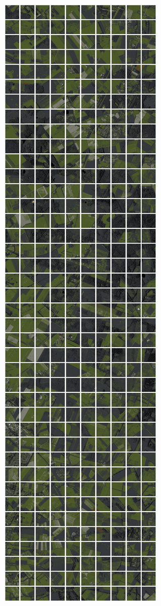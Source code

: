 <html>
<div>
<img src="https://github.com/HakkaTjakka/NL_TILE_MAP/blob/main/18/645/-1059/r.6450.-10590.png" height="44" width="44">
<img src="https://github.com/HakkaTjakka/NL_TILE_MAP/blob/main/18/645/-1059/r.6451.-10590.png" height="44" width="44">
<img src="https://github.com/HakkaTjakka/NL_TILE_MAP/blob/main/18/645/-1059/r.6452.-10590.png" height="44" width="44">
<img src="https://github.com/HakkaTjakka/NL_TILE_MAP/blob/main/18/645/-1059/r.6453.-10590.png" height="44" width="44">
<img src="https://github.com/HakkaTjakka/NL_TILE_MAP/blob/main/18/645/-1059/r.6454.-10590.png" height="44" width="44">
<img src="https://github.com/HakkaTjakka/NL_TILE_MAP/blob/main/18/645/-1059/r.6455.-10590.png" height="44" width="44">
<img src="https://github.com/HakkaTjakka/NL_TILE_MAP/blob/main/18/645/-1059/r.6456.-10590.png" height="44" width="44">
<img src="https://github.com/HakkaTjakka/NL_TILE_MAP/blob/main/18/645/-1059/r.6457.-10590.png" height="44" width="44">
<img src="https://github.com/HakkaTjakka/NL_TILE_MAP/blob/main/18/645/-1059/r.6458.-10590.png" height="44" width="44">
<img src="https://github.com/HakkaTjakka/NL_TILE_MAP/blob/main/18/645/-1059/r.6459.-10590.png" height="44" width="44">
<img src="https://github.com/HakkaTjakka/NL_TILE_MAP/blob/main/18/646/-1059/r.6460.-10590.png" height="44" width="44">
<img src="https://github.com/HakkaTjakka/NL_TILE_MAP/blob/main/18/646/-1059/r.6461.-10590.png" height="44" width="44">
<img src="https://github.com/HakkaTjakka/NL_TILE_MAP/blob/main/18/646/-1059/r.6462.-10590.png" height="44" width="44">
<img src="https://github.com/HakkaTjakka/NL_TILE_MAP/blob/main/18/646/-1059/r.6463.-10590.png" height="44" width="44">
<img src="https://github.com/HakkaTjakka/NL_TILE_MAP/blob/main/18/646/-1059/r.6464.-10590.png" height="44" width="44">
<img src="https://github.com/HakkaTjakka/NL_TILE_MAP/blob/main/18/646/-1059/r.6465.-10590.png" height="44" width="44">
<img src="https://github.com/HakkaTjakka/NL_TILE_MAP/blob/main/18/646/-1059/r.6466.-10590.png" height="44" width="44">
<img src="https://github.com/HakkaTjakka/NL_TILE_MAP/blob/main/18/646/-1059/r.6467.-10590.png" height="44" width="44">
<img src="https://github.com/HakkaTjakka/NL_TILE_MAP/blob/main/18/646/-1059/r.6468.-10590.png" height="44" width="44">
<img src="https://github.com/HakkaTjakka/NL_TILE_MAP/blob/main/18/646/-1059/r.6469.-10590.png" height="44" width="44">
<br>
<img src="https://github.com/HakkaTjakka/NL_TILE_MAP/blob/main/18/645/-1059/r.6450.-10589.png" height="44" width="44">
<img src="https://github.com/HakkaTjakka/NL_TILE_MAP/blob/main/18/645/-1059/r.6451.-10589.png" height="44" width="44">
<img src="https://github.com/HakkaTjakka/NL_TILE_MAP/blob/main/18/645/-1059/r.6452.-10589.png" height="44" width="44">
<img src="https://github.com/HakkaTjakka/NL_TILE_MAP/blob/main/18/645/-1059/r.6453.-10589.png" height="44" width="44">
<img src="https://github.com/HakkaTjakka/NL_TILE_MAP/blob/main/18/645/-1059/r.6454.-10589.png" height="44" width="44">
<img src="https://github.com/HakkaTjakka/NL_TILE_MAP/blob/main/18/645/-1059/r.6455.-10589.png" height="44" width="44">
<img src="https://github.com/HakkaTjakka/NL_TILE_MAP/blob/main/18/645/-1059/r.6456.-10589.png" height="44" width="44">
<img src="https://github.com/HakkaTjakka/NL_TILE_MAP/blob/main/18/645/-1059/r.6457.-10589.png" height="44" width="44">
<img src="https://github.com/HakkaTjakka/NL_TILE_MAP/blob/main/18/645/-1059/r.6458.-10589.png" height="44" width="44">
<img src="https://github.com/HakkaTjakka/NL_TILE_MAP/blob/main/18/645/-1059/r.6459.-10589.png" height="44" width="44">
<img src="https://github.com/HakkaTjakka/NL_TILE_MAP/blob/main/18/646/-1059/r.6460.-10589.png" height="44" width="44">
<img src="https://github.com/HakkaTjakka/NL_TILE_MAP/blob/main/18/646/-1059/r.6461.-10589.png" height="44" width="44">
<img src="https://github.com/HakkaTjakka/NL_TILE_MAP/blob/main/18/646/-1059/r.6462.-10589.png" height="44" width="44">
<img src="https://github.com/HakkaTjakka/NL_TILE_MAP/blob/main/18/646/-1059/r.6463.-10589.png" height="44" width="44">
<img src="https://github.com/HakkaTjakka/NL_TILE_MAP/blob/main/18/646/-1059/r.6464.-10589.png" height="44" width="44">
<img src="https://github.com/HakkaTjakka/NL_TILE_MAP/blob/main/18/646/-1059/r.6465.-10589.png" height="44" width="44">
<img src="https://github.com/HakkaTjakka/NL_TILE_MAP/blob/main/18/646/-1059/r.6466.-10589.png" height="44" width="44">
<img src="https://github.com/HakkaTjakka/NL_TILE_MAP/blob/main/18/646/-1059/r.6467.-10589.png" height="44" width="44">
<img src="https://github.com/HakkaTjakka/NL_TILE_MAP/blob/main/18/646/-1059/r.6468.-10589.png" height="44" width="44">
<img src="https://github.com/HakkaTjakka/NL_TILE_MAP/blob/main/18/646/-1059/r.6469.-10589.png" height="44" width="44">
<br>
<img src="https://github.com/HakkaTjakka/NL_TILE_MAP/blob/main/18/645/-1059/r.6450.-10588.png" height="44" width="44">
<img src="https://github.com/HakkaTjakka/NL_TILE_MAP/blob/main/18/645/-1059/r.6451.-10588.png" height="44" width="44">
<img src="https://github.com/HakkaTjakka/NL_TILE_MAP/blob/main/18/645/-1059/r.6452.-10588.png" height="44" width="44">
<img src="https://github.com/HakkaTjakka/NL_TILE_MAP/blob/main/18/645/-1059/r.6453.-10588.png" height="44" width="44">
<img src="https://github.com/HakkaTjakka/NL_TILE_MAP/blob/main/18/645/-1059/r.6454.-10588.png" height="44" width="44">
<img src="https://github.com/HakkaTjakka/NL_TILE_MAP/blob/main/18/645/-1059/r.6455.-10588.png" height="44" width="44">
<img src="https://github.com/HakkaTjakka/NL_TILE_MAP/blob/main/18/645/-1059/r.6456.-10588.png" height="44" width="44">
<img src="https://github.com/HakkaTjakka/NL_TILE_MAP/blob/main/18/645/-1059/r.6457.-10588.png" height="44" width="44">
<img src="https://github.com/HakkaTjakka/NL_TILE_MAP/blob/main/18/645/-1059/r.6458.-10588.png" height="44" width="44">
<img src="https://github.com/HakkaTjakka/NL_TILE_MAP/blob/main/18/645/-1059/r.6459.-10588.png" height="44" width="44">
<img src="https://github.com/HakkaTjakka/NL_TILE_MAP/blob/main/18/646/-1059/r.6460.-10588.png" height="44" width="44">
<img src="https://github.com/HakkaTjakka/NL_TILE_MAP/blob/main/18/646/-1059/r.6461.-10588.png" height="44" width="44">
<img src="https://github.com/HakkaTjakka/NL_TILE_MAP/blob/main/18/646/-1059/r.6462.-10588.png" height="44" width="44">
<img src="https://github.com/HakkaTjakka/NL_TILE_MAP/blob/main/18/646/-1059/r.6463.-10588.png" height="44" width="44">
<img src="https://github.com/HakkaTjakka/NL_TILE_MAP/blob/main/18/646/-1059/r.6464.-10588.png" height="44" width="44">
<img src="https://github.com/HakkaTjakka/NL_TILE_MAP/blob/main/18/646/-1059/r.6465.-10588.png" height="44" width="44">
<img src="https://github.com/HakkaTjakka/NL_TILE_MAP/blob/main/18/646/-1059/r.6466.-10588.png" height="44" width="44">
<img src="https://github.com/HakkaTjakka/NL_TILE_MAP/blob/main/18/646/-1059/r.6467.-10588.png" height="44" width="44">
<img src="https://github.com/HakkaTjakka/NL_TILE_MAP/blob/main/18/646/-1059/r.6468.-10588.png" height="44" width="44">
<img src="https://github.com/HakkaTjakka/NL_TILE_MAP/blob/main/18/646/-1059/r.6469.-10588.png" height="44" width="44">
<br>
<img src="https://github.com/HakkaTjakka/NL_TILE_MAP/blob/main/18/645/-1059/r.6450.-10587.png" height="44" width="44">
<img src="https://github.com/HakkaTjakka/NL_TILE_MAP/blob/main/18/645/-1059/r.6451.-10587.png" height="44" width="44">
<img src="https://github.com/HakkaTjakka/NL_TILE_MAP/blob/main/18/645/-1059/r.6452.-10587.png" height="44" width="44">
<img src="https://github.com/HakkaTjakka/NL_TILE_MAP/blob/main/18/645/-1059/r.6453.-10587.png" height="44" width="44">
<img src="https://github.com/HakkaTjakka/NL_TILE_MAP/blob/main/18/645/-1059/r.6454.-10587.png" height="44" width="44">
<img src="https://github.com/HakkaTjakka/NL_TILE_MAP/blob/main/18/645/-1059/r.6455.-10587.png" height="44" width="44">
<img src="https://github.com/HakkaTjakka/NL_TILE_MAP/blob/main/18/645/-1059/r.6456.-10587.png" height="44" width="44">
<img src="https://github.com/HakkaTjakka/NL_TILE_MAP/blob/main/18/645/-1059/r.6457.-10587.png" height="44" width="44">
<img src="https://github.com/HakkaTjakka/NL_TILE_MAP/blob/main/18/645/-1059/r.6458.-10587.png" height="44" width="44">
<img src="https://github.com/HakkaTjakka/NL_TILE_MAP/blob/main/18/645/-1059/r.6459.-10587.png" height="44" width="44">
<img src="https://github.com/HakkaTjakka/NL_TILE_MAP/blob/main/18/646/-1059/r.6460.-10587.png" height="44" width="44">
<img src="https://github.com/HakkaTjakka/NL_TILE_MAP/blob/main/18/646/-1059/r.6461.-10587.png" height="44" width="44">
<img src="https://github.com/HakkaTjakka/NL_TILE_MAP/blob/main/18/646/-1059/r.6462.-10587.png" height="44" width="44">
<img src="https://github.com/HakkaTjakka/NL_TILE_MAP/blob/main/18/646/-1059/r.6463.-10587.png" height="44" width="44">
<img src="https://github.com/HakkaTjakka/NL_TILE_MAP/blob/main/18/646/-1059/r.6464.-10587.png" height="44" width="44">
<img src="https://github.com/HakkaTjakka/NL_TILE_MAP/blob/main/18/646/-1059/r.6465.-10587.png" height="44" width="44">
<img src="https://github.com/HakkaTjakka/NL_TILE_MAP/blob/main/18/646/-1059/r.6466.-10587.png" height="44" width="44">
<img src="https://github.com/HakkaTjakka/NL_TILE_MAP/blob/main/18/646/-1059/r.6467.-10587.png" height="44" width="44">
<img src="https://github.com/HakkaTjakka/NL_TILE_MAP/blob/main/18/646/-1059/r.6468.-10587.png" height="44" width="44">
<img src="https://github.com/HakkaTjakka/NL_TILE_MAP/blob/main/18/646/-1059/r.6469.-10587.png" height="44" width="44">
<br>
<img src="https://github.com/HakkaTjakka/NL_TILE_MAP/blob/main/18/645/-1059/r.6450.-10586.png" height="44" width="44">
<img src="https://github.com/HakkaTjakka/NL_TILE_MAP/blob/main/18/645/-1059/r.6451.-10586.png" height="44" width="44">
<img src="https://github.com/HakkaTjakka/NL_TILE_MAP/blob/main/18/645/-1059/r.6452.-10586.png" height="44" width="44">
<img src="https://github.com/HakkaTjakka/NL_TILE_MAP/blob/main/18/645/-1059/r.6453.-10586.png" height="44" width="44">
<img src="https://github.com/HakkaTjakka/NL_TILE_MAP/blob/main/18/645/-1059/r.6454.-10586.png" height="44" width="44">
<img src="https://github.com/HakkaTjakka/NL_TILE_MAP/blob/main/18/645/-1059/r.6455.-10586.png" height="44" width="44">
<img src="https://github.com/HakkaTjakka/NL_TILE_MAP/blob/main/18/645/-1059/r.6456.-10586.png" height="44" width="44">
<img src="https://github.com/HakkaTjakka/NL_TILE_MAP/blob/main/18/645/-1059/r.6457.-10586.png" height="44" width="44">
<img src="https://github.com/HakkaTjakka/NL_TILE_MAP/blob/main/18/645/-1059/r.6458.-10586.png" height="44" width="44">
<img src="https://github.com/HakkaTjakka/NL_TILE_MAP/blob/main/18/645/-1059/r.6459.-10586.png" height="44" width="44">
<img src="https://github.com/HakkaTjakka/NL_TILE_MAP/blob/main/18/646/-1059/r.6460.-10586.png" height="44" width="44">
<img src="https://github.com/HakkaTjakka/NL_TILE_MAP/blob/main/18/646/-1059/r.6461.-10586.png" height="44" width="44">
<img src="https://github.com/HakkaTjakka/NL_TILE_MAP/blob/main/18/646/-1059/r.6462.-10586.png" height="44" width="44">
<img src="https://github.com/HakkaTjakka/NL_TILE_MAP/blob/main/18/646/-1059/r.6463.-10586.png" height="44" width="44">
<img src="https://github.com/HakkaTjakka/NL_TILE_MAP/blob/main/18/646/-1059/r.6464.-10586.png" height="44" width="44">
<img src="https://github.com/HakkaTjakka/NL_TILE_MAP/blob/main/18/646/-1059/r.6465.-10586.png" height="44" width="44">
<img src="https://github.com/HakkaTjakka/NL_TILE_MAP/blob/main/18/646/-1059/r.6466.-10586.png" height="44" width="44">
<img src="https://github.com/HakkaTjakka/NL_TILE_MAP/blob/main/18/646/-1059/r.6467.-10586.png" height="44" width="44">
<img src="https://github.com/HakkaTjakka/NL_TILE_MAP/blob/main/18/646/-1059/r.6468.-10586.png" height="44" width="44">
<img src="https://github.com/HakkaTjakka/NL_TILE_MAP/blob/main/18/646/-1059/r.6469.-10586.png" height="44" width="44">
<br>
<img src="https://github.com/HakkaTjakka/NL_TILE_MAP/blob/main/18/645/-1059/r.6450.-10585.png" height="44" width="44">
<img src="https://github.com/HakkaTjakka/NL_TILE_MAP/blob/main/18/645/-1059/r.6451.-10585.png" height="44" width="44">
<img src="https://github.com/HakkaTjakka/NL_TILE_MAP/blob/main/18/645/-1059/r.6452.-10585.png" height="44" width="44">
<img src="https://github.com/HakkaTjakka/NL_TILE_MAP/blob/main/18/645/-1059/r.6453.-10585.png" height="44" width="44">
<img src="https://github.com/HakkaTjakka/NL_TILE_MAP/blob/main/18/645/-1059/r.6454.-10585.png" height="44" width="44">
<img src="https://github.com/HakkaTjakka/NL_TILE_MAP/blob/main/18/645/-1059/r.6455.-10585.png" height="44" width="44">
<img src="https://github.com/HakkaTjakka/NL_TILE_MAP/blob/main/18/645/-1059/r.6456.-10585.png" height="44" width="44">
<img src="https://github.com/HakkaTjakka/NL_TILE_MAP/blob/main/18/645/-1059/r.6457.-10585.png" height="44" width="44">
<img src="https://github.com/HakkaTjakka/NL_TILE_MAP/blob/main/18/645/-1059/r.6458.-10585.png" height="44" width="44">
<img src="https://github.com/HakkaTjakka/NL_TILE_MAP/blob/main/18/645/-1059/r.6459.-10585.png" height="44" width="44">
<img src="https://github.com/HakkaTjakka/NL_TILE_MAP/blob/main/18/646/-1059/r.6460.-10585.png" height="44" width="44">
<img src="https://github.com/HakkaTjakka/NL_TILE_MAP/blob/main/18/646/-1059/r.6461.-10585.png" height="44" width="44">
<img src="https://github.com/HakkaTjakka/NL_TILE_MAP/blob/main/18/646/-1059/r.6462.-10585.png" height="44" width="44">
<img src="https://github.com/HakkaTjakka/NL_TILE_MAP/blob/main/18/646/-1059/r.6463.-10585.png" height="44" width="44">
<img src="https://github.com/HakkaTjakka/NL_TILE_MAP/blob/main/18/646/-1059/r.6464.-10585.png" height="44" width="44">
<img src="https://github.com/HakkaTjakka/NL_TILE_MAP/blob/main/18/646/-1059/r.6465.-10585.png" height="44" width="44">
<img src="https://github.com/HakkaTjakka/NL_TILE_MAP/blob/main/18/646/-1059/r.6466.-10585.png" height="44" width="44">
<img src="https://github.com/HakkaTjakka/NL_TILE_MAP/blob/main/18/646/-1059/r.6467.-10585.png" height="44" width="44">
<img src="https://github.com/HakkaTjakka/NL_TILE_MAP/blob/main/18/646/-1059/r.6468.-10585.png" height="44" width="44">
<img src="https://github.com/HakkaTjakka/NL_TILE_MAP/blob/main/18/646/-1059/r.6469.-10585.png" height="44" width="44">
<br>
<img src="https://github.com/HakkaTjakka/NL_TILE_MAP/blob/main/18/645/-1059/r.6450.-10584.png" height="44" width="44">
<img src="https://github.com/HakkaTjakka/NL_TILE_MAP/blob/main/18/645/-1059/r.6451.-10584.png" height="44" width="44">
<img src="https://github.com/HakkaTjakka/NL_TILE_MAP/blob/main/18/645/-1059/r.6452.-10584.png" height="44" width="44">
<img src="https://github.com/HakkaTjakka/NL_TILE_MAP/blob/main/18/645/-1059/r.6453.-10584.png" height="44" width="44">
<img src="https://github.com/HakkaTjakka/NL_TILE_MAP/blob/main/18/645/-1059/r.6454.-10584.png" height="44" width="44">
<img src="https://github.com/HakkaTjakka/NL_TILE_MAP/blob/main/18/645/-1059/r.6455.-10584.png" height="44" width="44">
<img src="https://github.com/HakkaTjakka/NL_TILE_MAP/blob/main/18/645/-1059/r.6456.-10584.png" height="44" width="44">
<img src="https://github.com/HakkaTjakka/NL_TILE_MAP/blob/main/18/645/-1059/r.6457.-10584.png" height="44" width="44">
<img src="https://github.com/HakkaTjakka/NL_TILE_MAP/blob/main/18/645/-1059/r.6458.-10584.png" height="44" width="44">
<img src="https://github.com/HakkaTjakka/NL_TILE_MAP/blob/main/18/645/-1059/r.6459.-10584.png" height="44" width="44">
<img src="https://github.com/HakkaTjakka/NL_TILE_MAP/blob/main/18/646/-1059/r.6460.-10584.png" height="44" width="44">
<img src="https://github.com/HakkaTjakka/NL_TILE_MAP/blob/main/18/646/-1059/r.6461.-10584.png" height="44" width="44">
<img src="https://github.com/HakkaTjakka/NL_TILE_MAP/blob/main/18/646/-1059/r.6462.-10584.png" height="44" width="44">
<img src="https://github.com/HakkaTjakka/NL_TILE_MAP/blob/main/18/646/-1059/r.6463.-10584.png" height="44" width="44">
<img src="https://github.com/HakkaTjakka/NL_TILE_MAP/blob/main/18/646/-1059/r.6464.-10584.png" height="44" width="44">
<img src="https://github.com/HakkaTjakka/NL_TILE_MAP/blob/main/18/646/-1059/r.6465.-10584.png" height="44" width="44">
<img src="https://github.com/HakkaTjakka/NL_TILE_MAP/blob/main/18/646/-1059/r.6466.-10584.png" height="44" width="44">
<img src="https://github.com/HakkaTjakka/NL_TILE_MAP/blob/main/18/646/-1059/r.6467.-10584.png" height="44" width="44">
<img src="https://github.com/HakkaTjakka/NL_TILE_MAP/blob/main/18/646/-1059/r.6468.-10584.png" height="44" width="44">
<img src="https://github.com/HakkaTjakka/NL_TILE_MAP/blob/main/18/646/-1059/r.6469.-10584.png" height="44" width="44">
<br>
<img src="https://github.com/HakkaTjakka/NL_TILE_MAP/blob/main/18/645/-1059/r.6450.-10583.png" height="44" width="44">
<img src="https://github.com/HakkaTjakka/NL_TILE_MAP/blob/main/18/645/-1059/r.6451.-10583.png" height="44" width="44">
<img src="https://github.com/HakkaTjakka/NL_TILE_MAP/blob/main/18/645/-1059/r.6452.-10583.png" height="44" width="44">
<img src="https://github.com/HakkaTjakka/NL_TILE_MAP/blob/main/18/645/-1059/r.6453.-10583.png" height="44" width="44">
<img src="https://github.com/HakkaTjakka/NL_TILE_MAP/blob/main/18/645/-1059/r.6454.-10583.png" height="44" width="44">
<img src="https://github.com/HakkaTjakka/NL_TILE_MAP/blob/main/18/645/-1059/r.6455.-10583.png" height="44" width="44">
<img src="https://github.com/HakkaTjakka/NL_TILE_MAP/blob/main/18/645/-1059/r.6456.-10583.png" height="44" width="44">
<img src="https://github.com/HakkaTjakka/NL_TILE_MAP/blob/main/18/645/-1059/r.6457.-10583.png" height="44" width="44">
<img src="https://github.com/HakkaTjakka/NL_TILE_MAP/blob/main/18/645/-1059/r.6458.-10583.png" height="44" width="44">
<img src="https://github.com/HakkaTjakka/NL_TILE_MAP/blob/main/18/645/-1059/r.6459.-10583.png" height="44" width="44">
<img src="https://github.com/HakkaTjakka/NL_TILE_MAP/blob/main/18/646/-1059/r.6460.-10583.png" height="44" width="44">
<img src="https://github.com/HakkaTjakka/NL_TILE_MAP/blob/main/18/646/-1059/r.6461.-10583.png" height="44" width="44">
<img src="https://github.com/HakkaTjakka/NL_TILE_MAP/blob/main/18/646/-1059/r.6462.-10583.png" height="44" width="44">
<img src="https://github.com/HakkaTjakka/NL_TILE_MAP/blob/main/18/646/-1059/r.6463.-10583.png" height="44" width="44">
<img src="https://github.com/HakkaTjakka/NL_TILE_MAP/blob/main/18/646/-1059/r.6464.-10583.png" height="44" width="44">
<img src="https://github.com/HakkaTjakka/NL_TILE_MAP/blob/main/18/646/-1059/r.6465.-10583.png" height="44" width="44">
<img src="https://github.com/HakkaTjakka/NL_TILE_MAP/blob/main/18/646/-1059/r.6466.-10583.png" height="44" width="44">
<img src="https://github.com/HakkaTjakka/NL_TILE_MAP/blob/main/18/646/-1059/r.6467.-10583.png" height="44" width="44">
<img src="https://github.com/HakkaTjakka/NL_TILE_MAP/blob/main/18/646/-1059/r.6468.-10583.png" height="44" width="44">
<img src="https://github.com/HakkaTjakka/NL_TILE_MAP/blob/main/18/646/-1059/r.6469.-10583.png" height="44" width="44">
<br>
<img src="https://github.com/HakkaTjakka/NL_TILE_MAP/blob/main/18/645/-1059/r.6450.-10582.png" height="44" width="44">
<img src="https://github.com/HakkaTjakka/NL_TILE_MAP/blob/main/18/645/-1059/r.6451.-10582.png" height="44" width="44">
<img src="https://github.com/HakkaTjakka/NL_TILE_MAP/blob/main/18/645/-1059/r.6452.-10582.png" height="44" width="44">
<img src="https://github.com/HakkaTjakka/NL_TILE_MAP/blob/main/18/645/-1059/r.6453.-10582.png" height="44" width="44">
<img src="https://github.com/HakkaTjakka/NL_TILE_MAP/blob/main/18/645/-1059/r.6454.-10582.png" height="44" width="44">
<img src="https://github.com/HakkaTjakka/NL_TILE_MAP/blob/main/18/645/-1059/r.6455.-10582.png" height="44" width="44">
<img src="https://github.com/HakkaTjakka/NL_TILE_MAP/blob/main/18/645/-1059/r.6456.-10582.png" height="44" width="44">
<img src="https://github.com/HakkaTjakka/NL_TILE_MAP/blob/main/18/645/-1059/r.6457.-10582.png" height="44" width="44">
<img src="https://github.com/HakkaTjakka/NL_TILE_MAP/blob/main/18/645/-1059/r.6458.-10582.png" height="44" width="44">
<img src="https://github.com/HakkaTjakka/NL_TILE_MAP/blob/main/18/645/-1059/r.6459.-10582.png" height="44" width="44">
<img src="https://github.com/HakkaTjakka/NL_TILE_MAP/blob/main/18/646/-1059/r.6460.-10582.png" height="44" width="44">
<img src="https://github.com/HakkaTjakka/NL_TILE_MAP/blob/main/18/646/-1059/r.6461.-10582.png" height="44" width="44">
<img src="https://github.com/HakkaTjakka/NL_TILE_MAP/blob/main/18/646/-1059/r.6462.-10582.png" height="44" width="44">
<img src="https://github.com/HakkaTjakka/NL_TILE_MAP/blob/main/18/646/-1059/r.6463.-10582.png" height="44" width="44">
<img src="https://github.com/HakkaTjakka/NL_TILE_MAP/blob/main/18/646/-1059/r.6464.-10582.png" height="44" width="44">
<img src="https://github.com/HakkaTjakka/NL_TILE_MAP/blob/main/18/646/-1059/r.6465.-10582.png" height="44" width="44">
<img src="https://github.com/HakkaTjakka/NL_TILE_MAP/blob/main/18/646/-1059/r.6466.-10582.png" height="44" width="44">
<img src="https://github.com/HakkaTjakka/NL_TILE_MAP/blob/main/18/646/-1059/r.6467.-10582.png" height="44" width="44">
<img src="https://github.com/HakkaTjakka/NL_TILE_MAP/blob/main/18/646/-1059/r.6468.-10582.png" height="44" width="44">
<img src="https://github.com/HakkaTjakka/NL_TILE_MAP/blob/main/18/646/-1059/r.6469.-10582.png" height="44" width="44">
<br>
<img src="https://github.com/HakkaTjakka/NL_TILE_MAP/blob/main/18/645/-1059/r.6450.-10581.png" height="44" width="44">
<img src="https://github.com/HakkaTjakka/NL_TILE_MAP/blob/main/18/645/-1059/r.6451.-10581.png" height="44" width="44">
<img src="https://github.com/HakkaTjakka/NL_TILE_MAP/blob/main/18/645/-1059/r.6452.-10581.png" height="44" width="44">
<img src="https://github.com/HakkaTjakka/NL_TILE_MAP/blob/main/18/645/-1059/r.6453.-10581.png" height="44" width="44">
<img src="https://github.com/HakkaTjakka/NL_TILE_MAP/blob/main/18/645/-1059/r.6454.-10581.png" height="44" width="44">
<img src="https://github.com/HakkaTjakka/NL_TILE_MAP/blob/main/18/645/-1059/r.6455.-10581.png" height="44" width="44">
<img src="https://github.com/HakkaTjakka/NL_TILE_MAP/blob/main/18/645/-1059/r.6456.-10581.png" height="44" width="44">
<img src="https://github.com/HakkaTjakka/NL_TILE_MAP/blob/main/18/645/-1059/r.6457.-10581.png" height="44" width="44">
<img src="https://github.com/HakkaTjakka/NL_TILE_MAP/blob/main/18/645/-1059/r.6458.-10581.png" height="44" width="44">
<img src="https://github.com/HakkaTjakka/NL_TILE_MAP/blob/main/18/645/-1059/r.6459.-10581.png" height="44" width="44">
<img src="https://github.com/HakkaTjakka/NL_TILE_MAP/blob/main/18/646/-1059/r.6460.-10581.png" height="44" width="44">
<img src="https://github.com/HakkaTjakka/NL_TILE_MAP/blob/main/18/646/-1059/r.6461.-10581.png" height="44" width="44">
<img src="https://github.com/HakkaTjakka/NL_TILE_MAP/blob/main/18/646/-1059/r.6462.-10581.png" height="44" width="44">
<img src="https://github.com/HakkaTjakka/NL_TILE_MAP/blob/main/18/646/-1059/r.6463.-10581.png" height="44" width="44">
<img src="https://github.com/HakkaTjakka/NL_TILE_MAP/blob/main/18/646/-1059/r.6464.-10581.png" height="44" width="44">
<img src="https://github.com/HakkaTjakka/NL_TILE_MAP/blob/main/18/646/-1059/r.6465.-10581.png" height="44" width="44">
<img src="https://github.com/HakkaTjakka/NL_TILE_MAP/blob/main/18/646/-1059/r.6466.-10581.png" height="44" width="44">
<img src="https://github.com/HakkaTjakka/NL_TILE_MAP/blob/main/18/646/-1059/r.6467.-10581.png" height="44" width="44">
<img src="https://github.com/HakkaTjakka/NL_TILE_MAP/blob/main/18/646/-1059/r.6468.-10581.png" height="44" width="44">
<img src="https://github.com/HakkaTjakka/NL_TILE_MAP/blob/main/18/646/-1059/r.6469.-10581.png" height="44" width="44">
<br>
<img src="https://github.com/HakkaTjakka/NL_TILE_MAP/blob/main/18/645/-1058/r.6450.-10580.png" height="44" width="44">
<img src="https://github.com/HakkaTjakka/NL_TILE_MAP/blob/main/18/645/-1058/r.6451.-10580.png" height="44" width="44">
<img src="https://github.com/HakkaTjakka/NL_TILE_MAP/blob/main/18/645/-1058/r.6452.-10580.png" height="44" width="44">
<img src="https://github.com/HakkaTjakka/NL_TILE_MAP/blob/main/18/645/-1058/r.6453.-10580.png" height="44" width="44">
<img src="https://github.com/HakkaTjakka/NL_TILE_MAP/blob/main/18/645/-1058/r.6454.-10580.png" height="44" width="44">
<img src="https://github.com/HakkaTjakka/NL_TILE_MAP/blob/main/18/645/-1058/r.6455.-10580.png" height="44" width="44">
<img src="https://github.com/HakkaTjakka/NL_TILE_MAP/blob/main/18/645/-1058/r.6456.-10580.png" height="44" width="44">
<img src="https://github.com/HakkaTjakka/NL_TILE_MAP/blob/main/18/645/-1058/r.6457.-10580.png" height="44" width="44">
<img src="https://github.com/HakkaTjakka/NL_TILE_MAP/blob/main/18/645/-1058/r.6458.-10580.png" height="44" width="44">
<img src="https://github.com/HakkaTjakka/NL_TILE_MAP/blob/main/18/645/-1058/r.6459.-10580.png" height="44" width="44">
<img src="https://github.com/HakkaTjakka/NL_TILE_MAP/blob/main/18/646/-1058/r.6460.-10580.png" height="44" width="44">
<img src="https://github.com/HakkaTjakka/NL_TILE_MAP/blob/main/18/646/-1058/r.6461.-10580.png" height="44" width="44">
<img src="https://github.com/HakkaTjakka/NL_TILE_MAP/blob/main/18/646/-1058/r.6462.-10580.png" height="44" width="44">
<img src="https://github.com/HakkaTjakka/NL_TILE_MAP/blob/main/18/646/-1058/r.6463.-10580.png" height="44" width="44">
<img src="https://github.com/HakkaTjakka/NL_TILE_MAP/blob/main/18/646/-1058/r.6464.-10580.png" height="44" width="44">
<img src="https://github.com/HakkaTjakka/NL_TILE_MAP/blob/main/18/646/-1058/r.6465.-10580.png" height="44" width="44">
<img src="https://github.com/HakkaTjakka/NL_TILE_MAP/blob/main/18/646/-1058/r.6466.-10580.png" height="44" width="44">
<img src="https://github.com/HakkaTjakka/NL_TILE_MAP/blob/main/18/646/-1058/r.6467.-10580.png" height="44" width="44">
<img src="https://github.com/HakkaTjakka/NL_TILE_MAP/blob/main/18/646/-1058/r.6468.-10580.png" height="44" width="44">
<img src="https://github.com/HakkaTjakka/NL_TILE_MAP/blob/main/18/646/-1058/r.6469.-10580.png" height="44" width="44">
<br>
<img src="https://github.com/HakkaTjakka/NL_TILE_MAP/blob/main/18/645/-1058/r.6450.-10579.png" height="44" width="44">
<img src="https://github.com/HakkaTjakka/NL_TILE_MAP/blob/main/18/645/-1058/r.6451.-10579.png" height="44" width="44">
<img src="https://github.com/HakkaTjakka/NL_TILE_MAP/blob/main/18/645/-1058/r.6452.-10579.png" height="44" width="44">
<img src="https://github.com/HakkaTjakka/NL_TILE_MAP/blob/main/18/645/-1058/r.6453.-10579.png" height="44" width="44">
<img src="https://github.com/HakkaTjakka/NL_TILE_MAP/blob/main/18/645/-1058/r.6454.-10579.png" height="44" width="44">
<img src="https://github.com/HakkaTjakka/NL_TILE_MAP/blob/main/18/645/-1058/r.6455.-10579.png" height="44" width="44">
<img src="https://github.com/HakkaTjakka/NL_TILE_MAP/blob/main/18/645/-1058/r.6456.-10579.png" height="44" width="44">
<img src="https://github.com/HakkaTjakka/NL_TILE_MAP/blob/main/18/645/-1058/r.6457.-10579.png" height="44" width="44">
<img src="https://github.com/HakkaTjakka/NL_TILE_MAP/blob/main/18/645/-1058/r.6458.-10579.png" height="44" width="44">
<img src="https://github.com/HakkaTjakka/NL_TILE_MAP/blob/main/18/645/-1058/r.6459.-10579.png" height="44" width="44">
<img src="https://github.com/HakkaTjakka/NL_TILE_MAP/blob/main/18/646/-1058/r.6460.-10579.png" height="44" width="44">
<img src="https://github.com/HakkaTjakka/NL_TILE_MAP/blob/main/18/646/-1058/r.6461.-10579.png" height="44" width="44">
<img src="https://github.com/HakkaTjakka/NL_TILE_MAP/blob/main/18/646/-1058/r.6462.-10579.png" height="44" width="44">
<img src="https://github.com/HakkaTjakka/NL_TILE_MAP/blob/main/18/646/-1058/r.6463.-10579.png" height="44" width="44">
<img src="https://github.com/HakkaTjakka/NL_TILE_MAP/blob/main/18/646/-1058/r.6464.-10579.png" height="44" width="44">
<img src="https://github.com/HakkaTjakka/NL_TILE_MAP/blob/main/18/646/-1058/r.6465.-10579.png" height="44" width="44">
<img src="https://github.com/HakkaTjakka/NL_TILE_MAP/blob/main/18/646/-1058/r.6466.-10579.png" height="44" width="44">
<img src="https://github.com/HakkaTjakka/NL_TILE_MAP/blob/main/18/646/-1058/r.6467.-10579.png" height="44" width="44">
<img src="https://github.com/HakkaTjakka/NL_TILE_MAP/blob/main/18/646/-1058/r.6468.-10579.png" height="44" width="44">
<img src="https://github.com/HakkaTjakka/NL_TILE_MAP/blob/main/18/646/-1058/r.6469.-10579.png" height="44" width="44">
<br>
<img src="https://github.com/HakkaTjakka/NL_TILE_MAP/blob/main/18/645/-1058/r.6450.-10578.png" height="44" width="44">
<img src="https://github.com/HakkaTjakka/NL_TILE_MAP/blob/main/18/645/-1058/r.6451.-10578.png" height="44" width="44">
<img src="https://github.com/HakkaTjakka/NL_TILE_MAP/blob/main/18/645/-1058/r.6452.-10578.png" height="44" width="44">
<img src="https://github.com/HakkaTjakka/NL_TILE_MAP/blob/main/18/645/-1058/r.6453.-10578.png" height="44" width="44">
<img src="https://github.com/HakkaTjakka/NL_TILE_MAP/blob/main/18/645/-1058/r.6454.-10578.png" height="44" width="44">
<img src="https://github.com/HakkaTjakka/NL_TILE_MAP/blob/main/18/645/-1058/r.6455.-10578.png" height="44" width="44">
<img src="https://github.com/HakkaTjakka/NL_TILE_MAP/blob/main/18/645/-1058/r.6456.-10578.png" height="44" width="44">
<img src="https://github.com/HakkaTjakka/NL_TILE_MAP/blob/main/18/645/-1058/r.6457.-10578.png" height="44" width="44">
<img src="https://github.com/HakkaTjakka/NL_TILE_MAP/blob/main/18/645/-1058/r.6458.-10578.png" height="44" width="44">
<img src="https://github.com/HakkaTjakka/NL_TILE_MAP/blob/main/18/645/-1058/r.6459.-10578.png" height="44" width="44">
<img src="https://github.com/HakkaTjakka/NL_TILE_MAP/blob/main/18/646/-1058/r.6460.-10578.png" height="44" width="44">
<img src="https://github.com/HakkaTjakka/NL_TILE_MAP/blob/main/18/646/-1058/r.6461.-10578.png" height="44" width="44">
<img src="https://github.com/HakkaTjakka/NL_TILE_MAP/blob/main/18/646/-1058/r.6462.-10578.png" height="44" width="44">
<img src="https://github.com/HakkaTjakka/NL_TILE_MAP/blob/main/18/646/-1058/r.6463.-10578.png" height="44" width="44">
<img src="https://github.com/HakkaTjakka/NL_TILE_MAP/blob/main/18/646/-1058/r.6464.-10578.png" height="44" width="44">
<img src="https://github.com/HakkaTjakka/NL_TILE_MAP/blob/main/18/646/-1058/r.6465.-10578.png" height="44" width="44">
<img src="https://github.com/HakkaTjakka/NL_TILE_MAP/blob/main/18/646/-1058/r.6466.-10578.png" height="44" width="44">
<img src="https://github.com/HakkaTjakka/NL_TILE_MAP/blob/main/18/646/-1058/r.6467.-10578.png" height="44" width="44">
<img src="https://github.com/HakkaTjakka/NL_TILE_MAP/blob/main/18/646/-1058/r.6468.-10578.png" height="44" width="44">
<img src="https://github.com/HakkaTjakka/NL_TILE_MAP/blob/main/18/646/-1058/r.6469.-10578.png" height="44" width="44">
<br>
<img src="https://github.com/HakkaTjakka/NL_TILE_MAP/blob/main/18/645/-1058/r.6450.-10577.png" height="44" width="44">
<img src="https://github.com/HakkaTjakka/NL_TILE_MAP/blob/main/18/645/-1058/r.6451.-10577.png" height="44" width="44">
<img src="https://github.com/HakkaTjakka/NL_TILE_MAP/blob/main/18/645/-1058/r.6452.-10577.png" height="44" width="44">
<img src="https://github.com/HakkaTjakka/NL_TILE_MAP/blob/main/18/645/-1058/r.6453.-10577.png" height="44" width="44">
<img src="https://github.com/HakkaTjakka/NL_TILE_MAP/blob/main/18/645/-1058/r.6454.-10577.png" height="44" width="44">
<img src="https://github.com/HakkaTjakka/NL_TILE_MAP/blob/main/18/645/-1058/r.6455.-10577.png" height="44" width="44">
<img src="https://github.com/HakkaTjakka/NL_TILE_MAP/blob/main/18/645/-1058/r.6456.-10577.png" height="44" width="44">
<img src="https://github.com/HakkaTjakka/NL_TILE_MAP/blob/main/18/645/-1058/r.6457.-10577.png" height="44" width="44">
<img src="https://github.com/HakkaTjakka/NL_TILE_MAP/blob/main/18/645/-1058/r.6458.-10577.png" height="44" width="44">
<img src="https://github.com/HakkaTjakka/NL_TILE_MAP/blob/main/18/645/-1058/r.6459.-10577.png" height="44" width="44">
<img src="https://github.com/HakkaTjakka/NL_TILE_MAP/blob/main/18/646/-1058/r.6460.-10577.png" height="44" width="44">
<img src="https://github.com/HakkaTjakka/NL_TILE_MAP/blob/main/18/646/-1058/r.6461.-10577.png" height="44" width="44">
<img src="https://github.com/HakkaTjakka/NL_TILE_MAP/blob/main/18/646/-1058/r.6462.-10577.png" height="44" width="44">
<img src="https://github.com/HakkaTjakka/NL_TILE_MAP/blob/main/18/646/-1058/r.6463.-10577.png" height="44" width="44">
<img src="https://github.com/HakkaTjakka/NL_TILE_MAP/blob/main/18/646/-1058/r.6464.-10577.png" height="44" width="44">
<img src="https://github.com/HakkaTjakka/NL_TILE_MAP/blob/main/18/646/-1058/r.6465.-10577.png" height="44" width="44">
<img src="https://github.com/HakkaTjakka/NL_TILE_MAP/blob/main/18/646/-1058/r.6466.-10577.png" height="44" width="44">
<img src="https://github.com/HakkaTjakka/NL_TILE_MAP/blob/main/18/646/-1058/r.6467.-10577.png" height="44" width="44">
<img src="https://github.com/HakkaTjakka/NL_TILE_MAP/blob/main/18/646/-1058/r.6468.-10577.png" height="44" width="44">
<img src="https://github.com/HakkaTjakka/NL_TILE_MAP/blob/main/18/646/-1058/r.6469.-10577.png" height="44" width="44">
<br>
<img src="https://github.com/HakkaTjakka/NL_TILE_MAP/blob/main/18/645/-1058/r.6450.-10576.png" height="44" width="44">
<img src="https://github.com/HakkaTjakka/NL_TILE_MAP/blob/main/18/645/-1058/r.6451.-10576.png" height="44" width="44">
<img src="https://github.com/HakkaTjakka/NL_TILE_MAP/blob/main/18/645/-1058/r.6452.-10576.png" height="44" width="44">
<img src="https://github.com/HakkaTjakka/NL_TILE_MAP/blob/main/18/645/-1058/r.6453.-10576.png" height="44" width="44">
<img src="https://github.com/HakkaTjakka/NL_TILE_MAP/blob/main/18/645/-1058/r.6454.-10576.png" height="44" width="44">
<img src="https://github.com/HakkaTjakka/NL_TILE_MAP/blob/main/18/645/-1058/r.6455.-10576.png" height="44" width="44">
<img src="https://github.com/HakkaTjakka/NL_TILE_MAP/blob/main/18/645/-1058/r.6456.-10576.png" height="44" width="44">
<img src="https://github.com/HakkaTjakka/NL_TILE_MAP/blob/main/18/645/-1058/r.6457.-10576.png" height="44" width="44">
<img src="https://github.com/HakkaTjakka/NL_TILE_MAP/blob/main/18/645/-1058/r.6458.-10576.png" height="44" width="44">
<img src="https://github.com/HakkaTjakka/NL_TILE_MAP/blob/main/18/645/-1058/r.6459.-10576.png" height="44" width="44">
<img src="https://github.com/HakkaTjakka/NL_TILE_MAP/blob/main/18/646/-1058/r.6460.-10576.png" height="44" width="44">
<img src="https://github.com/HakkaTjakka/NL_TILE_MAP/blob/main/18/646/-1058/r.6461.-10576.png" height="44" width="44">
<img src="https://github.com/HakkaTjakka/NL_TILE_MAP/blob/main/18/646/-1058/r.6462.-10576.png" height="44" width="44">
<img src="https://github.com/HakkaTjakka/NL_TILE_MAP/blob/main/18/646/-1058/r.6463.-10576.png" height="44" width="44">
<img src="https://github.com/HakkaTjakka/NL_TILE_MAP/blob/main/18/646/-1058/r.6464.-10576.png" height="44" width="44">
<img src="https://github.com/HakkaTjakka/NL_TILE_MAP/blob/main/18/646/-1058/r.6465.-10576.png" height="44" width="44">
<img src="https://github.com/HakkaTjakka/NL_TILE_MAP/blob/main/18/646/-1058/r.6466.-10576.png" height="44" width="44">
<img src="https://github.com/HakkaTjakka/NL_TILE_MAP/blob/main/18/646/-1058/r.6467.-10576.png" height="44" width="44">
<img src="https://github.com/HakkaTjakka/NL_TILE_MAP/blob/main/18/646/-1058/r.6468.-10576.png" height="44" width="44">
<img src="https://github.com/HakkaTjakka/NL_TILE_MAP/blob/main/18/646/-1058/r.6469.-10576.png" height="44" width="44">
<br>
<img src="https://github.com/HakkaTjakka/NL_TILE_MAP/blob/main/18/645/-1058/r.6450.-10575.png" height="44" width="44">
<img src="https://github.com/HakkaTjakka/NL_TILE_MAP/blob/main/18/645/-1058/r.6451.-10575.png" height="44" width="44">
<img src="https://github.com/HakkaTjakka/NL_TILE_MAP/blob/main/18/645/-1058/r.6452.-10575.png" height="44" width="44">
<img src="https://github.com/HakkaTjakka/NL_TILE_MAP/blob/main/18/645/-1058/r.6453.-10575.png" height="44" width="44">
<img src="https://github.com/HakkaTjakka/NL_TILE_MAP/blob/main/18/645/-1058/r.6454.-10575.png" height="44" width="44">
<img src="https://github.com/HakkaTjakka/NL_TILE_MAP/blob/main/18/645/-1058/r.6455.-10575.png" height="44" width="44">
<img src="https://github.com/HakkaTjakka/NL_TILE_MAP/blob/main/18/645/-1058/r.6456.-10575.png" height="44" width="44">
<img src="https://github.com/HakkaTjakka/NL_TILE_MAP/blob/main/18/645/-1058/r.6457.-10575.png" height="44" width="44">
<img src="https://github.com/HakkaTjakka/NL_TILE_MAP/blob/main/18/645/-1058/r.6458.-10575.png" height="44" width="44">
<img src="https://github.com/HakkaTjakka/NL_TILE_MAP/blob/main/18/645/-1058/r.6459.-10575.png" height="44" width="44">
<img src="https://github.com/HakkaTjakka/NL_TILE_MAP/blob/main/18/646/-1058/r.6460.-10575.png" height="44" width="44">
<img src="https://github.com/HakkaTjakka/NL_TILE_MAP/blob/main/18/646/-1058/r.6461.-10575.png" height="44" width="44">
<img src="https://github.com/HakkaTjakka/NL_TILE_MAP/blob/main/18/646/-1058/r.6462.-10575.png" height="44" width="44">
<img src="https://github.com/HakkaTjakka/NL_TILE_MAP/blob/main/18/646/-1058/r.6463.-10575.png" height="44" width="44">
<img src="https://github.com/HakkaTjakka/NL_TILE_MAP/blob/main/18/646/-1058/r.6464.-10575.png" height="44" width="44">
<img src="https://github.com/HakkaTjakka/NL_TILE_MAP/blob/main/18/646/-1058/r.6465.-10575.png" height="44" width="44">
<img src="https://github.com/HakkaTjakka/NL_TILE_MAP/blob/main/18/646/-1058/r.6466.-10575.png" height="44" width="44">
<img src="https://github.com/HakkaTjakka/NL_TILE_MAP/blob/main/18/646/-1058/r.6467.-10575.png" height="44" width="44">
<img src="https://github.com/HakkaTjakka/NL_TILE_MAP/blob/main/18/646/-1058/r.6468.-10575.png" height="44" width="44">
<img src="https://github.com/HakkaTjakka/NL_TILE_MAP/blob/main/18/646/-1058/r.6469.-10575.png" height="44" width="44">
<br>
<img src="https://github.com/HakkaTjakka/NL_TILE_MAP/blob/main/18/645/-1058/r.6450.-10574.png" height="44" width="44">
<img src="https://github.com/HakkaTjakka/NL_TILE_MAP/blob/main/18/645/-1058/r.6451.-10574.png" height="44" width="44">
<img src="https://github.com/HakkaTjakka/NL_TILE_MAP/blob/main/18/645/-1058/r.6452.-10574.png" height="44" width="44">
<img src="https://github.com/HakkaTjakka/NL_TILE_MAP/blob/main/18/645/-1058/r.6453.-10574.png" height="44" width="44">
<img src="https://github.com/HakkaTjakka/NL_TILE_MAP/blob/main/18/645/-1058/r.6454.-10574.png" height="44" width="44">
<img src="https://github.com/HakkaTjakka/NL_TILE_MAP/blob/main/18/645/-1058/r.6455.-10574.png" height="44" width="44">
<img src="https://github.com/HakkaTjakka/NL_TILE_MAP/blob/main/18/645/-1058/r.6456.-10574.png" height="44" width="44">
<img src="https://github.com/HakkaTjakka/NL_TILE_MAP/blob/main/18/645/-1058/r.6457.-10574.png" height="44" width="44">
<img src="https://github.com/HakkaTjakka/NL_TILE_MAP/blob/main/18/645/-1058/r.6458.-10574.png" height="44" width="44">
<img src="https://github.com/HakkaTjakka/NL_TILE_MAP/blob/main/18/645/-1058/r.6459.-10574.png" height="44" width="44">
<img src="https://github.com/HakkaTjakka/NL_TILE_MAP/blob/main/18/646/-1058/r.6460.-10574.png" height="44" width="44">
<img src="https://github.com/HakkaTjakka/NL_TILE_MAP/blob/main/18/646/-1058/r.6461.-10574.png" height="44" width="44">
<img src="https://github.com/HakkaTjakka/NL_TILE_MAP/blob/main/18/646/-1058/r.6462.-10574.png" height="44" width="44">
<img src="https://github.com/HakkaTjakka/NL_TILE_MAP/blob/main/18/646/-1058/r.6463.-10574.png" height="44" width="44">
<img src="https://github.com/HakkaTjakka/NL_TILE_MAP/blob/main/18/646/-1058/r.6464.-10574.png" height="44" width="44">
<img src="https://github.com/HakkaTjakka/NL_TILE_MAP/blob/main/18/646/-1058/r.6465.-10574.png" height="44" width="44">
<img src="https://github.com/HakkaTjakka/NL_TILE_MAP/blob/main/18/646/-1058/r.6466.-10574.png" height="44" width="44">
<img src="https://github.com/HakkaTjakka/NL_TILE_MAP/blob/main/18/646/-1058/r.6467.-10574.png" height="44" width="44">
<img src="https://github.com/HakkaTjakka/NL_TILE_MAP/blob/main/18/646/-1058/r.6468.-10574.png" height="44" width="44">
<img src="https://github.com/HakkaTjakka/NL_TILE_MAP/blob/main/18/646/-1058/r.6469.-10574.png" height="44" width="44">
<br>
<img src="https://github.com/HakkaTjakka/NL_TILE_MAP/blob/main/18/645/-1058/r.6450.-10573.png" height="44" width="44">
<img src="https://github.com/HakkaTjakka/NL_TILE_MAP/blob/main/18/645/-1058/r.6451.-10573.png" height="44" width="44">
<img src="https://github.com/HakkaTjakka/NL_TILE_MAP/blob/main/18/645/-1058/r.6452.-10573.png" height="44" width="44">
<img src="https://github.com/HakkaTjakka/NL_TILE_MAP/blob/main/18/645/-1058/r.6453.-10573.png" height="44" width="44">
<img src="https://github.com/HakkaTjakka/NL_TILE_MAP/blob/main/18/645/-1058/r.6454.-10573.png" height="44" width="44">
<img src="https://github.com/HakkaTjakka/NL_TILE_MAP/blob/main/18/645/-1058/r.6455.-10573.png" height="44" width="44">
<img src="https://github.com/HakkaTjakka/NL_TILE_MAP/blob/main/18/645/-1058/r.6456.-10573.png" height="44" width="44">
<img src="https://github.com/HakkaTjakka/NL_TILE_MAP/blob/main/18/645/-1058/r.6457.-10573.png" height="44" width="44">
<img src="https://github.com/HakkaTjakka/NL_TILE_MAP/blob/main/18/645/-1058/r.6458.-10573.png" height="44" width="44">
<img src="https://github.com/HakkaTjakka/NL_TILE_MAP/blob/main/18/645/-1058/r.6459.-10573.png" height="44" width="44">
<img src="https://github.com/HakkaTjakka/NL_TILE_MAP/blob/main/18/646/-1058/r.6460.-10573.png" height="44" width="44">
<img src="https://github.com/HakkaTjakka/NL_TILE_MAP/blob/main/18/646/-1058/r.6461.-10573.png" height="44" width="44">
<img src="https://github.com/HakkaTjakka/NL_TILE_MAP/blob/main/18/646/-1058/r.6462.-10573.png" height="44" width="44">
<img src="https://github.com/HakkaTjakka/NL_TILE_MAP/blob/main/18/646/-1058/r.6463.-10573.png" height="44" width="44">
<img src="https://github.com/HakkaTjakka/NL_TILE_MAP/blob/main/18/646/-1058/r.6464.-10573.png" height="44" width="44">
<img src="https://github.com/HakkaTjakka/NL_TILE_MAP/blob/main/18/646/-1058/r.6465.-10573.png" height="44" width="44">
<img src="https://github.com/HakkaTjakka/NL_TILE_MAP/blob/main/18/646/-1058/r.6466.-10573.png" height="44" width="44">
<img src="https://github.com/HakkaTjakka/NL_TILE_MAP/blob/main/18/646/-1058/r.6467.-10573.png" height="44" width="44">
<img src="https://github.com/HakkaTjakka/NL_TILE_MAP/blob/main/18/646/-1058/r.6468.-10573.png" height="44" width="44">
<img src="https://github.com/HakkaTjakka/NL_TILE_MAP/blob/main/18/646/-1058/r.6469.-10573.png" height="44" width="44">
<br>
<img src="https://github.com/HakkaTjakka/NL_TILE_MAP/blob/main/18/645/-1058/r.6450.-10572.png" height="44" width="44">
<img src="https://github.com/HakkaTjakka/NL_TILE_MAP/blob/main/18/645/-1058/r.6451.-10572.png" height="44" width="44">
<img src="https://github.com/HakkaTjakka/NL_TILE_MAP/blob/main/18/645/-1058/r.6452.-10572.png" height="44" width="44">
<img src="https://github.com/HakkaTjakka/NL_TILE_MAP/blob/main/18/645/-1058/r.6453.-10572.png" height="44" width="44">
<img src="https://github.com/HakkaTjakka/NL_TILE_MAP/blob/main/18/645/-1058/r.6454.-10572.png" height="44" width="44">
<img src="https://github.com/HakkaTjakka/NL_TILE_MAP/blob/main/18/645/-1058/r.6455.-10572.png" height="44" width="44">
<img src="https://github.com/HakkaTjakka/NL_TILE_MAP/blob/main/18/645/-1058/r.6456.-10572.png" height="44" width="44">
<img src="https://github.com/HakkaTjakka/NL_TILE_MAP/blob/main/18/645/-1058/r.6457.-10572.png" height="44" width="44">
<img src="https://github.com/HakkaTjakka/NL_TILE_MAP/blob/main/18/645/-1058/r.6458.-10572.png" height="44" width="44">
<img src="https://github.com/HakkaTjakka/NL_TILE_MAP/blob/main/18/645/-1058/r.6459.-10572.png" height="44" width="44">
<img src="https://github.com/HakkaTjakka/NL_TILE_MAP/blob/main/18/646/-1058/r.6460.-10572.png" height="44" width="44">
<img src="https://github.com/HakkaTjakka/NL_TILE_MAP/blob/main/18/646/-1058/r.6461.-10572.png" height="44" width="44">
<img src="https://github.com/HakkaTjakka/NL_TILE_MAP/blob/main/18/646/-1058/r.6462.-10572.png" height="44" width="44">
<img src="https://github.com/HakkaTjakka/NL_TILE_MAP/blob/main/18/646/-1058/r.6463.-10572.png" height="44" width="44">
<img src="https://github.com/HakkaTjakka/NL_TILE_MAP/blob/main/18/646/-1058/r.6464.-10572.png" height="44" width="44">
<img src="https://github.com/HakkaTjakka/NL_TILE_MAP/blob/main/18/646/-1058/r.6465.-10572.png" height="44" width="44">
<img src="https://github.com/HakkaTjakka/NL_TILE_MAP/blob/main/18/646/-1058/r.6466.-10572.png" height="44" width="44">
<img src="https://github.com/HakkaTjakka/NL_TILE_MAP/blob/main/18/646/-1058/r.6467.-10572.png" height="44" width="44">
<img src="https://github.com/HakkaTjakka/NL_TILE_MAP/blob/main/18/646/-1058/r.6468.-10572.png" height="44" width="44">
<img src="https://github.com/HakkaTjakka/NL_TILE_MAP/blob/main/18/646/-1058/r.6469.-10572.png" height="44" width="44">
<br>
<img src="https://github.com/HakkaTjakka/NL_TILE_MAP/blob/main/18/645/-1058/r.6450.-10571.png" height="44" width="44">
<img src="https://github.com/HakkaTjakka/NL_TILE_MAP/blob/main/18/645/-1058/r.6451.-10571.png" height="44" width="44">
<img src="https://github.com/HakkaTjakka/NL_TILE_MAP/blob/main/18/645/-1058/r.6452.-10571.png" height="44" width="44">
<img src="https://github.com/HakkaTjakka/NL_TILE_MAP/blob/main/18/645/-1058/r.6453.-10571.png" height="44" width="44">
<img src="https://github.com/HakkaTjakka/NL_TILE_MAP/blob/main/18/645/-1058/r.6454.-10571.png" height="44" width="44">
<img src="https://github.com/HakkaTjakka/NL_TILE_MAP/blob/main/18/645/-1058/r.6455.-10571.png" height="44" width="44">
<img src="https://github.com/HakkaTjakka/NL_TILE_MAP/blob/main/18/645/-1058/r.6456.-10571.png" height="44" width="44">
<img src="https://github.com/HakkaTjakka/NL_TILE_MAP/blob/main/18/645/-1058/r.6457.-10571.png" height="44" width="44">
<img src="https://github.com/HakkaTjakka/NL_TILE_MAP/blob/main/18/645/-1058/r.6458.-10571.png" height="44" width="44">
<img src="https://github.com/HakkaTjakka/NL_TILE_MAP/blob/main/18/645/-1058/r.6459.-10571.png" height="44" width="44">
<img src="https://github.com/HakkaTjakka/NL_TILE_MAP/blob/main/18/646/-1058/r.6460.-10571.png" height="44" width="44">
<img src="https://github.com/HakkaTjakka/NL_TILE_MAP/blob/main/18/646/-1058/r.6461.-10571.png" height="44" width="44">
<img src="https://github.com/HakkaTjakka/NL_TILE_MAP/blob/main/18/646/-1058/r.6462.-10571.png" height="44" width="44">
<img src="https://github.com/HakkaTjakka/NL_TILE_MAP/blob/main/18/646/-1058/r.6463.-10571.png" height="44" width="44">
<img src="https://github.com/HakkaTjakka/NL_TILE_MAP/blob/main/18/646/-1058/r.6464.-10571.png" height="44" width="44">
<img src="https://github.com/HakkaTjakka/NL_TILE_MAP/blob/main/18/646/-1058/r.6465.-10571.png" height="44" width="44">
<img src="https://github.com/HakkaTjakka/NL_TILE_MAP/blob/main/18/646/-1058/r.6466.-10571.png" height="44" width="44">
<img src="https://github.com/HakkaTjakka/NL_TILE_MAP/blob/main/18/646/-1058/r.6467.-10571.png" height="44" width="44">
<img src="https://github.com/HakkaTjakka/NL_TILE_MAP/blob/main/18/646/-1058/r.6468.-10571.png" height="44" width="44">
<img src="https://github.com/HakkaTjakka/NL_TILE_MAP/blob/main/18/646/-1058/r.6469.-10571.png" height="44" width="44">
<br>
</div>
</html>
